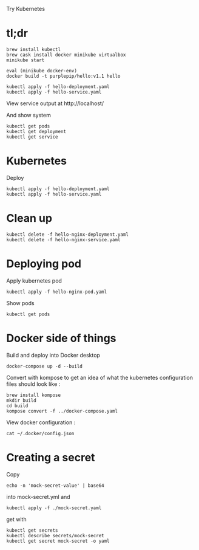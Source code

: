 Try Kubernetes

# tl;dr

    brew install kubectl
    brew cask install docker minikube virtualbox
    minikube start

    eval (minikube docker-env) 
    docker build -t purplepip/hello:v1.1 hello

    kubectl apply -f hello-deployment.yaml
    kubectl apply -f hello-service.yaml

View service output at http://localhost/

And show system

    kubectl get pods
    kubectl get deployment
    kubectl get service

# Kubernetes

Deploy

    kubectl apply -f hello-deployment.yaml
    kubectl apply -f hello-service.yaml

# Clean up

    kubectl delete -f hello-nginx-deployment.yaml
    kubectl delete -f hello-nginx-service.yaml

# Deploying pod

Apply kubernetes pod

    kubectl apply -f hello-nginx-pod.yaml

Show pods

    kubectl get pods

# Docker side of things

Build and deploy into Docker desktop

    docker-compose up -d --build

Convert with kompose to get an idea of what the kubernetes configuration files
should look like :

    brew install kompose
    mkdir build
    cd build
    kompose convert -f ../docker-compose.yaml

View docker configuration :

    cat ~/.docker/config.json
    
# Creating a secret

Copy 

    echo -n 'mock-secret-value' | base64

into mock-secret.yml and 

    kubectl apply -f ./mock-secret.yaml
    
get with

    kubectl get secrets
    kubectl describe secrets/mock-secret
    kubectl get secret mock-secret -o yaml
